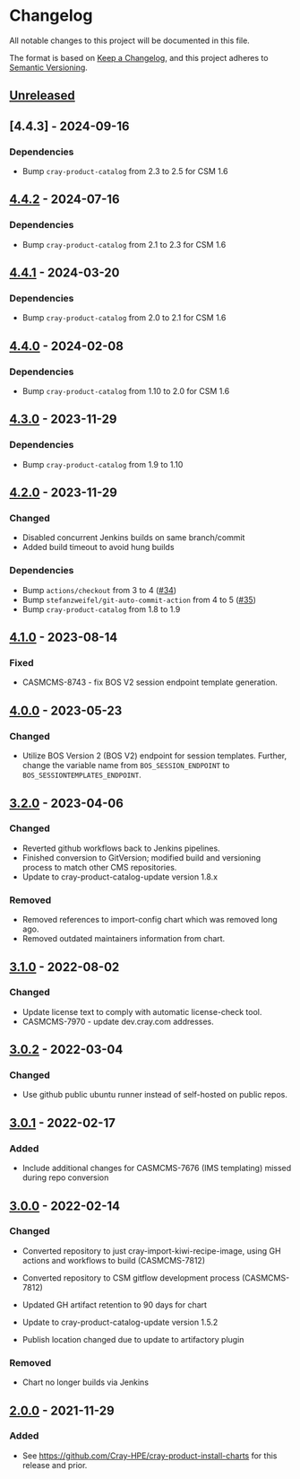 # Changelog
All notable changes to this project will be documented in this file.

The format is based on [Keep a Changelog](https://keepachangelog.com/en/1.0.0/), and this project adheres to [Semantic Versioning](https://semver.org/spec/v2.0.0.html).

## [Unreleased]

## [4.4.3] - 2024-09-16

### Dependencies
- Bump `cray-product-catalog` from 2.3 to 2.5 for CSM 1.6

## [4.4.2] - 2024-07-16

### Dependencies

- Bump `cray-product-catalog` from 2.1 to 2.3 for CSM 1.6

## [4.4.1] - 2024-03-20

### Dependencies

- Bump `cray-product-catalog` from 2.0 to 2.1 for CSM 1.6

## [4.4.0] - 2024-02-08

### Dependencies

- Bump `cray-product-catalog` from 1.10 to 2.0 for CSM 1.6

## [4.3.0] - 2023-11-29

### Dependencies

- Bump `cray-product-catalog` from 1.9 to 1.10

## [4.2.0] - 2023-11-29

### Changed

- Disabled concurrent Jenkins builds on same branch/commit
- Added build timeout to avoid hung builds

### Dependencies

- Bump `actions/checkout` from 3 to 4 ([#34](https://github.com/Cray-HPE/cray-import-kiwi-recipe-image/pull/34))
- Bump `stefanzweifel/git-auto-commit-action` from 4 to 5 ([#35](https://github.com/Cray-HPE/cray-import-kiwi-recipe-image/pull/35))
- Bump `cray-product-catalog` from 1.8 to 1.9

## [4.1.0] - 2023-08-14

### Fixed

- CASMCMS-8743 - fix BOS V2 session endpoint template generation.

## [4.0.0] - 2023-05-23

### Changed

- Utilize BOS Version 2 (BOS V2) endpoint for session templates. Further, change the variable name from `BOS_SESSION_ENDPOINT` to `BOS_SESSIONTEMPLATES_ENDPOINT`.

## [3.2.0] - 2023-04-06

### Changed

- Reverted github workflows back to Jenkins pipelines.
- Finished conversion to GitVersion; modified build and versioning process to match other CMS repositories.
- Update to cray-product-catalog-update version 1.8.x

### Removed

- Removed references to import-config chart which was removed long ago.
- Removed outdated maintainers information from chart.

## [3.1.0] - 2022-08-02

### Changed

- Update license text to comply with automatic license-check tool.
- CASMCMS-7970 - update dev.cray.com addresses.

## [3.0.2] - 2022-03-04

### Changed

- Use github public ubuntu runner instead of self-hosted on public repos.

## [3.0.1] - 2022-02-17

### Added

- Include additional changes for CASMCMS-7676 (IMS templating) missed during repo conversion

## [3.0.0] - 2022-02-14

### Changed

- Converted repository to just cray-import-kiwi-recipe-image, using GH actions and workflows to build (CASMCMS-7812)

- Converted repository to CSM gitflow development process (CASMCMS-7812)

- Updated GH artifact retention to 90 days for chart

- Update to cray-product-catalog-update version 1.5.2

- Publish location changed due to update to artifactory plugin

### Removed

- Chart no longer builds via Jenkins

## [2.0.0] - 2021-11-29

### Added

- See https://github.com/Cray-HPE/cray-product-install-charts for this release and prior.

[Unreleased]: https://github.com/Cray-HPE/cray-import-kiwi-recipe-image/compare/v4.4.2...HEAD

[4.4.2]: https://github.com/Cray-HPE/cray-import-kiwi-recipe-image/compare/v4.4.1...v4.4.2

[4.4.1]: https://github.com/Cray-HPE/cray-import-kiwi-recipe-image/compare/v4.4.0...v4.4.1

[4.4.0]: https://github.com/Cray-HPE/cray-import-kiwi-recipe-image/compare/v4.3.0...v4.4.0

[4.3.0]: https://github.com/Cray-HPE/cray-import-kiwi-recipe-image/compare/v4.2.0...v4.3.0

[4.2.0]: https://github.com/Cray-HPE/cray-import-kiwi-recipe-image/compare/v4.1.0...v4.2.0

[4.1.0]: https://github.com/Cray-HPE/cray-import-kiwi-recipe-image/compare/v4.0.0...v4.1.0

[4.0.0]: https://github.com/Cray-HPE/cray-import-kiwi-recipe-image/compare/v3.2.0...v4.0.0

[3.2.0]: https://github.com/Cray-HPE/cray-import-kiwi-recipe-image/compare/v3.1.0...v3.2.0

[3.1.0]: https://github.com/Cray-HPE/cray-import-kiwi-recipe-image/compare/v3.0.2...v3.1.0

[3.0.2]: https://github.com/Cray-HPE/cray-import-kiwi-recipe-image/compare/v3.0.1...v3.0.2

[3.0.1]: https://github.com/Cray-HPE/cray-import-kiwi-recipe-image/compare/v3.0.0...v3.0.1

[3.0.0]: https://github.com/Cray-HPE/cray-import-kiwi-recipe-image/compare/v2.0.0...v3.0.0

[2.0.0]: https://github.com/Cray-HPE/cray-product-install-charts/releases